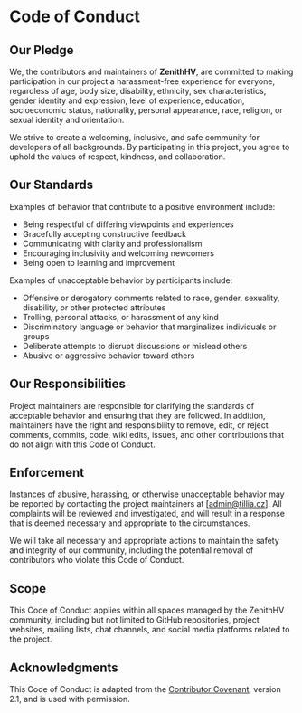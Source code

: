 # Code of Conduct

## Our Pledge

We, the contributors and maintainers of **ZenithHV**, are committed to making participation in our project a harassment-free experience for everyone, regardless of age, body size, disability, ethnicity, sex characteristics, gender identity and expression, level of experience, education, socioeconomic status, nationality, personal appearance, race, religion, or sexual identity and orientation.

We strive to create a welcoming, inclusive, and safe community for developers of all backgrounds. By participating in this project, you agree to uphold the values of respect, kindness, and collaboration.

## Our Standards

Examples of behavior that contribute to a positive environment include:

- Being respectful of differing viewpoints and experiences
- Gracefully accepting constructive feedback
- Communicating with clarity and professionalism
- Encouraging inclusivity and welcoming newcomers
- Being open to learning and improvement

Examples of unacceptable behavior by participants include:

- Offensive or derogatory comments related to race, gender, sexuality, disability, or other protected attributes
- Trolling, personal attacks, or harassment of any kind
- Discriminatory language or behavior that marginalizes individuals or groups
- Deliberate attempts to disrupt discussions or mislead others
- Abusive or aggressive behavior toward others

## Our Responsibilities

Project maintainers are responsible for clarifying the standards of acceptable behavior and ensuring that they are followed. In addition, maintainers have the right and responsibility to remove, edit, or reject comments, commits, code, wiki edits, issues, and other contributions that do not align with this Code of Conduct.

## Enforcement

Instances of abusive, harassing, or otherwise unacceptable behavior may be reported by contacting the project maintainers at [admin@tillia.cz]. All complaints will be reviewed and investigated, and will result in a response that is deemed necessary and appropriate to the circumstances.

We will take all necessary and appropriate actions to maintain the safety and integrity of our community, including the potential removal of contributors who violate this Code of Conduct.

## Scope

This Code of Conduct applies within all spaces managed by the ZenithHV community, including but not limited to GitHub repositories, project websites, mailing lists, chat channels, and social media platforms related to the project.

## Acknowledgments

This Code of Conduct is adapted from the [Contributor Covenant](https://www.contributor-covenant.org/), version 2.1, and is used with permission.